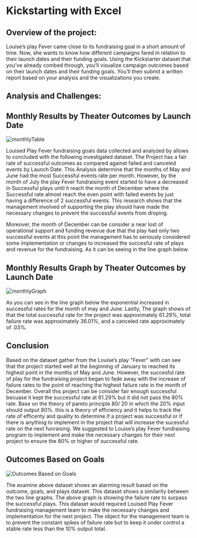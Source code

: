 # Kickstarting with Excel 

## Overview of the project:

Louise’s play Fever came close to its fundraising goal in a short amount of time. Now, she wants to know how different campaigns fared in relation to their launch dates and their funding goals. Using the Kickstarter dataset that you’ve already combed through, you’ll visualize campaign outcomes based on their launch dates and their funding goals. You’ll then submit a written report based on your analysis and the visualizations you create.

## Analysis and Challenges:

## Monthly Results by Theater Outcomes by Launch Date
![monthlyTable](https://user-images.githubusercontent.com/39811614/156944148-a678dae2-95ca-43d3-b2d7-4e19274c823e.png)

Louised Play Fever fundraising goals data collected and analyzed by allows to concluded with the following investigated dataset. The Project has a fair rate of successful outcomes as compared against failed and canceled events by Launch Date. This Analysis determine that the months of May and June had the most Successful events rate per month. However, by the month of July the play Fever fundraising event started to have a decreased in Successful plays until it reach the month of December where the Successful rate almost reach the even point with failed events by just having a difference of 2 successful events. This research shows that the management involved of supporting the play should have made the necessary changes to prevent the successful events from droping.

Moreover, the month of December can be consider a near lost of operational support and funding revevue due that the play had only two successful events at this point the management has to seriously considered some implementation or changes to increased the succesful rate of plays and revenue for the fundraising. As it can be seeing in the line graph below. 

## Monthly Results Graph by Theater Outcomes by Launch Date
![monthlyGraph](https://user-images.githubusercontent.com/39811614/156944243-2c8c7067-b49e-4beb-860f-2ca87b99e3e3.png)

As you can see in the line graph below the exponential increased in successful rates for the month of may and June. Lastly, The graph shows of that the total successful rate for the project was approximately 61.29%, total failure rate was approximately 36.01%, and a canceled rate approximately of .03%. 

## Conclusion

Based on the dataset gather from the Louise’s play "Fever" with can see that the project started well at the beginning of January to reached its highest point in the months of May and June. However, the succesful rate of play for the fundraising project began to fade away with the increase of failure rates to the point of reaching the highest failure rate in the month of December. Overall this project can be consider fair enough successful becuase it kept the successful rate at 61.29% but it did not pass the 80% rate. Base on the theory of pareto principle 80/ 20 in which the 20% input should output 80%. this is a theory of efficiency and it helps to track the rate of efficenty and quality to determine if a project was successful or if there is anything to implement in the project that will increase the sucessful rate on the next funraising. We suggested to Louise’s play Fever fundraising program to implement and make the necessary changes for their next project to ensure the 80% or higher of successful rate. 

## Outcomes Based on Goals
![Outcomes Based on Goals](https://user-images.githubusercontent.com/39811614/156954976-11bb1281-cd12-492a-8d9d-e8bbafd45b87.png)

The examine above dataset shows an alarming result based on the outcome, goals, and plays dataset. This dataset shows a similarity between the two line graphs. The above graph is showing the failure rate to surpass the successful plays. This dataset would required Louised Play Fever fundraising management team to make the necessary changes and implementation for the next project. The object for the management team is to prevent the constant spikes of failure rate but to keep it under control a stable rate less than the 10% output total. 